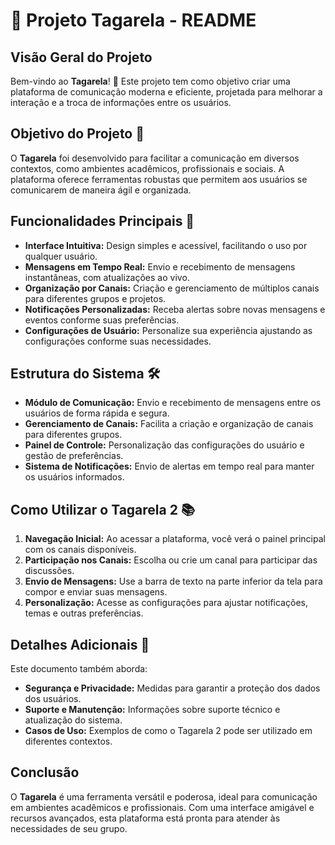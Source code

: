 # 📄 Projeto Tagarela - README

## Visão Geral do Projeto
Bem-vindo ao **Tagarela**! 🎉 Este projeto tem como objetivo criar uma plataforma de comunicação moderna e eficiente, projetada para melhorar a interação e a troca de informações entre os usuários.

## Objetivo do Projeto 🎯
O **Tagarela** foi desenvolvido para facilitar a comunicação em diversos contextos, como ambientes acadêmicos, profissionais e sociais. A plataforma oferece ferramentas robustas que permitem aos usuários se comunicarem de maneira ágil e organizada.

## Funcionalidades Principais 🚀
- **Interface Intuitiva:** Design simples e acessível, facilitando o uso por qualquer usuário.
- **Mensagens em Tempo Real:** Envio e recebimento de mensagens instantâneas, com atualizações ao vivo.
- **Organização por Canais:** Criação e gerenciamento de múltiplos canais para diferentes grupos e projetos.
- **Notificações Personalizadas:** Receba alertas sobre novas mensagens e eventos conforme suas preferências.
- **Configurações de Usuário:** Personalize sua experiência ajustando as configurações conforme suas necessidades.

## Estrutura do Sistema 🛠️
- **Módulo de Comunicação:** Envio e recebimento de mensagens entre os usuários de forma rápida e segura.
- **Gerenciamento de Canais:** Facilita a criação e organização de canais para diferentes grupos.
- **Painel de Controle:** Personalização das configurações do usuário e gestão de preferências.
- **Sistema de Notificações:** Envio de alertas em tempo real para manter os usuários informados.

## Como Utilizar o Tagarela 2 📚
1. **Navegação Inicial:** Ao acessar a plataforma, você verá o painel principal com os canais disponíveis.
2. **Participação nos Canais:** Escolha ou crie um canal para participar das discussões.
3. **Envio de Mensagens:** Use a barra de texto na parte inferior da tela para compor e enviar suas mensagens.
4. **Personalização:** Acesse as configurações para ajustar notificações, temas e outras preferências.

## Detalhes Adicionais 📝
Este documento também aborda:
- **Segurança e Privacidade:** Medidas para garantir a proteção dos dados dos usuários.
- **Suporte e Manutenção:** Informações sobre suporte técnico e atualização do sistema.
- **Casos de Uso:** Exemplos de como o Tagarela 2 pode ser utilizado em diferentes contextos.

## Conclusão
O **Tagarela** é uma ferramenta versátil e poderosa, ideal para comunicação em ambientes acadêmicos e profissionais. Com uma interface amigável e recursos avançados, esta plataforma está pronta para atender às necessidades de seu grupo.
